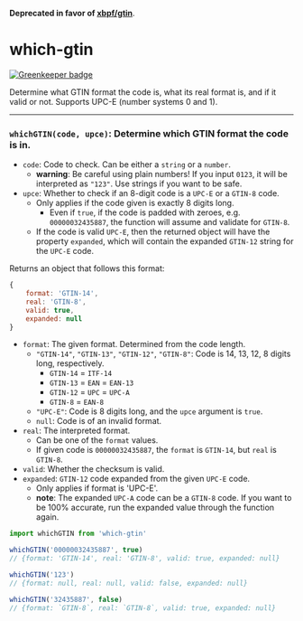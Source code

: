 **Deprecated in favor of [xbpf/gtin](https://github.com/xbpf/gtin)**.

which-gtin
===

[![Greenkeeper badge](https://badges.greenkeeper.io/xbpf/which-gtin.svg)](https://greenkeeper.io/)

Determine what GTIN format the code is, what its real format is, and if it valid or not. Supports UPC-E (number systems 0 and 1).

---

### `whichGTIN(code, upce)`: Determine which GTIN format the code is in.

* `code`: Code to check. Can be either a `string` or a `number`.
    - **warning**: Be careful using plain numbers! If you input `0123`, it will be interpreted as `"123"`. Use strings if you want to be safe.
* `upce`: Whether to check if an 8-digit code is a `UPC-E` or a `GTIN-8` code.
    - Only applies if the code given is exactly 8 digits long.
        + Even if `true`, if the code is padded with zeroes, e.g. `00000032435887`, the function will assume and validate for `GTIN-8`.
    - If the code is valid `UPC-E`, then the returned object will have the property `expanded`, which will contain the expanded `GTIN-12` string for the `UPC-E` code.

Returns an object that follows this format:

```js
{
    format: 'GTIN-14',
    real: 'GTIN-8',
    valid: true,
    expanded: null
}
```

* `format`: The given format. Determined from the code length.
    - `"GTIN-14"`, `"GTIN-13"`, `"GTIN-12"`, `"GTIN-8"`: Code is 14, 13, 12, 8 digits long, respectively.
        + `GTIN-14` = `ITF-14`
        + `GTIN-13` = `EAN` = `EAN-13`
        + `GTIN-12` = `UPC` = `UPC-A`
        + `GTIN-8` = `EAN-8`
    - `"UPC-E"`: Code is 8 digits long, and the `upce` argument is `true`.
    - `null`: Code is of an invalid format.
* `real`: The interpreted format.
    - Can be one of the `format` values.
    - If given code is `00000032435887`, the `format` is `GTIN-14`, but `real` is `GTIN-8`.
* `valid`: Whether the checksum is valid.
* `expanded`: `GTIN-12` code expanded from the given `UPC-E` code.
    - Only applies if format is 'UPC-E'.
    - **note**: The expanded `UPC-A` code can be a `GTIN-8` code. If you want to be 100% accurate, run the expanded value through the function again.


```js
import whichGTIN from 'which-gtin'

whichGTIN('00000032435887', true)
// {format: 'GTIN-14', real: 'GTIN-8', valid: true, expanded: null}

whichGTIN('123')
// {format: null, real: null, valid: false, expanded: null}

whichGTIN('32435887', false)
// {format: `GTIN-8`, real: `GTIN-8`, valid: true, expanded: null}

```
